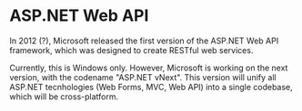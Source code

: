 # ASP.NET Web API

In 2012 (?), Microsoft released the first version of the ASP.NET Web API framework, which was designed 
to create RESTful web services.

Currently, this is Windows only. However, Microsoft is working on the next version, with the codename "ASP.NET vNext".
This version will unify all ASP.NET tecnhologies (Web Forms, MVC, Web API) into a single codebase, which will be
cross-platform.
